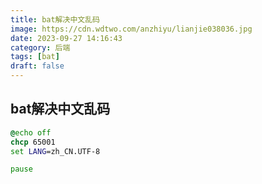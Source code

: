 ```yaml
---
title: bat解决中文乱码
image: https://cdn.wdtwo.com/anzhiyu/lianjie038036.jpg
date: 2023-09-27 14:16:43
category: 后端
tags: [bat]
draft: false
---
```


## bat解决中文乱码

```bat
@echo off
chcp 65001
set LANG=zh_CN.UTF-8

pause
```